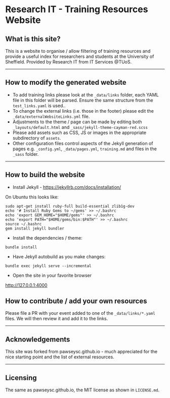 # Research IT - Training Resources Website

##  What is this site?

This is a website to organise / allow filtering of training resources and provide a useful index for researchers and students at the University of Sheffield. Provided by Research IT from IT Services @TUoS.

-----

## How to modify the generated website

* To add training links please look at the ``_data/links`` folder, each YAML file in this folder will be parsed. Ensure the same structure from the ``test_links.yaml`` is used..
* To change the external links (i.e. those in the footer) please edit the ``_data/externalWebsiteLinks.yml`` file.
* Adjustments to the theme / page can be made by editing both ``_layouts/default.html`` and  ``_sass/jekyll-theme-cayman-red.scss ``
* Please add assets such as CSS, JS or images in the appropriate subdirectory of ``assets``.
* Other configuration files control aspects of the Jekyll generation of pages e.g.  ``_config.yml``,  ``_data/pages.yml``, ``training.md`` and files in the ``_sass`` folder.

-----

## How to build the website

* Install Jekyll - https://jekyllrb.com/docs/installation/

On Ubuntu this looks like:

```
sudo apt-get install ruby-full build-essential zlib1g-dev
echo '# Install Ruby Gems to ~/gems' >> ~/.bashrc
echo 'export GEM_HOME="$HOME/gems"' >> ~/.bashrc
echo 'export PATH="$HOME/gems/bin:$PATH"' >> ~/.bashrc
source ~/.bashrc
gem install jekyll bundler
```

* Install the dependencies / theme:

```
bundle install
```

* Have Jekyll autobuild as you make changes:

```
bundle exec jekyll serve --incremental
```

* Open the site in your favorite browser 

http://127.0.0.1:4000

## How to contribute / add your own resources

Please file a PR with your event added to one of the ``_data/links/*.yaml`` files. We will then review it and add it to the links.

-----

## Acknowledgements

This site was forked from  pawseysc.github.io - much appreciated for the nice starting point and the list of external resources.

-----

## Licensing

The same as pawseysc.github.io, the MIT license as shown in ``LICENSE.md``.
